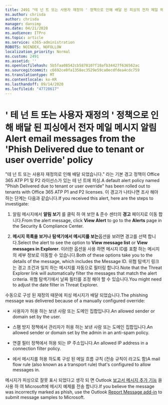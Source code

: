 ```yaml
---
title: 2491 "테 넌 트 또는 사용자 재정의 ' 정책으로 인해 배달 된 피싱의 전자 메일 메시지
ms.author: chrisda
author: chrisda
manager: dansimp
ms.date: 04/21/2020
ms.audience: ITPro
ms.topic: article
ms.service: o365-administration
ROBOTS: NOINDEX, NOFOLLOW
localization_priority: Normal
ms.custom: 2491
ms.assetid: ''
ms.openlocfilehash: 5b5faa08542cb5878107f10afb34427f636562ac
ms.sourcegitcommit: c6692ce0fa1358ec3529e59ca0ecdfdea4cdc759
ms.translationtype: MT
ms.contentlocale: ko-KR
ms.lasthandoff: 09/14/2020
ms.locfileid: "47728617"
---
```

# <a name="alert-email-messages-from-the-phish-delivered-due-to-tenant-or-user-override-policy"></a><span data-ttu-id="e34df-102">' 테 넌 트 또는 사용자 재정의 ' 정책으로 인해 배달 된 피싱에서 전자 메일 메시지 알림</span><span class="sxs-lookup"><span data-stu-id="e34df-102">Alert email messages from the 'Phish Delivered due to tenant or user override' policy</span></span>

<span data-ttu-id="e34df-103">"테 넌 트 또는 사용자 재정의로 인해 배달 되었습니다." 라는 기본 경고 정책이 Office 365 ATP P1 및 P2 라이선스가 있는 테 넌 트에 피싱.</span><span class="sxs-lookup"><span data-stu-id="e34df-103">A default alert policy named "Phish Delivered due to tenant or user override" has been rolled out to tenants with Office 365 ATP P1 and P2 licenses.</span></span> <span data-ttu-id="e34df-104">이 경고가 나타나면 조사 해야 하는 단계는 다음과 같습니다.</span><span class="sxs-lookup"><span data-stu-id="e34df-104">If you received this alert, here are the steps to investigate:</span></span>

1. <span data-ttu-id="e34df-105">알림 메시지에서 **알림 보기** 를 클릭 하 여 보안 & 준수 센터의 **경고** 페이지로 이동 합니다.</span><span class="sxs-lookup"><span data-stu-id="e34df-105">From the alert message, click **View Alert** to go to the **Alerts** page in the Security & Compliance Center.</span></span>

2. <span data-ttu-id="e34df-106">**메시지 목록을 보거나** **탐색기에서 메시지를 보는**옵션을 보려면 경고를 선택 합니다.</span><span class="sxs-lookup"><span data-stu-id="e34df-106">Select the alert to see the option to **View message list** or **View messages in Explorer**.</span></span> <span data-ttu-id="e34df-107">이러한 옵션을 사용 하면 메시지 ID를 포함 하는 메시지의 세부 정보로 이동할 수 있습니다.</span><span class="sxs-lookup"><span data-stu-id="e34df-107">Both of these options take you to the details of the message, which includes the Message ID.</span></span> <span data-ttu-id="e34df-108">위협 탐색기 링크는 경고 조건과 일치 하는 메시지를 자동으로 필터링 합니다.</span><span class="sxs-lookup"><span data-stu-id="e34df-108">Note that the Threat Explorer link will automatically filter the messages that match the alert criteria.</span></span> <span data-ttu-id="e34df-109">위협 탐색기에서 날짜 필터를 조정 해야 할 수 있습니다.</span><span class="sxs-lookup"><span data-stu-id="e34df-109">You might need to adjust the date filter in Threat Explorer.</span></span>

<span data-ttu-id="e34df-110">수동으로 구성 된 재정의 때문에 피싱 메시지가 배달 되었습니다.</span><span class="sxs-lookup"><span data-stu-id="e34df-110">The phishing message was delivered because of a manually configured override:</span></span>

- <span data-ttu-id="e34df-111">사용자가 허용 하는 보낸 사람 또는 도메인 집합입니다.</span><span class="sxs-lookup"><span data-stu-id="e34df-111">An allowed sender or domain set by the user.</span></span>

- <span data-ttu-id="e34df-112">스팸 방지 정책에서 관리자가 허용 하는 보낸 사람 또는 도메인 집합입니다.</span><span class="sxs-lookup"><span data-stu-id="e34df-112">An allowed sender or domain set by the admin in an anti-spam policy.</span></span>

- <span data-ttu-id="e34df-113">연결 필터 정책에서 허용 되는 IP 주소입니다.</span><span class="sxs-lookup"><span data-stu-id="e34df-113">An allowed IP address in a connection filter policy.</span></span>

- <span data-ttu-id="e34df-114">에서 메시지를 허용 하도록 구성 된 메일 흐름 규칙 (전송 규칙이 라고도 함)</span><span class="sxs-lookup"><span data-stu-id="e34df-114">A mail flow rule (also known as a transport rule) that's configured to allow messages in.</span></span>

<span data-ttu-id="e34df-115">메시지가 피싱으로 잘못 표시 되었다고 생각 되 면 Outlook [보고서 메시지 추가 기능](https://support.office.com/article/b5caa9f1-cdf3-4443-af8c-ff724ea719d2) 을 사용 하 여 Microsoft에 메시지 예제를 전송 합니다.</span><span class="sxs-lookup"><span data-stu-id="e34df-115">If you believe the message was incorrectly marked as phish, use the Outlook [Report Message add-in](https://support.office.com/article/b5caa9f1-cdf3-4443-af8c-ff724ea719d2) to submit message samples to Microsoft.</span></span>

